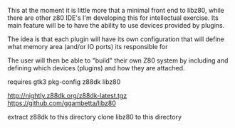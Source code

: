 This at the moment it is little more that a minimal front end to
libz80, while there are other z80 IDE's I'm developing this for
intellectual exercise. Its main feature will be to have the ability
to use devices provided by plugins.

The idea is that each plugin will have its own configuration that
will define what memory area (and/or IO ports) its responsible for 

The user will then be able to "build" their own Z80 system by including
and defining which devices (plugins) and how they are attached.

requires gtk3 pkg-config z88dk libz80

http://nightly.z88dk.org/z88dk-latest.tgz
https://github.com/ggambetta/libz80

extract z88dk to this directory
clone libz80 to this directory

